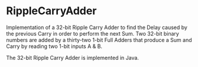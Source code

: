 # RippleCarryAdder
Implementation of a 32-bit Ripple Carry Adder to find the Delay caused by the previous Carry in order to perform the next Sum.
Two 32-bit binary numbers are added by a thirty-two 1-bit Full Adders that produce a Sum and Carry by reading two 1-bit inputs A & B.

The 32-bit Ripple Carry Adder is implemented in Java.
